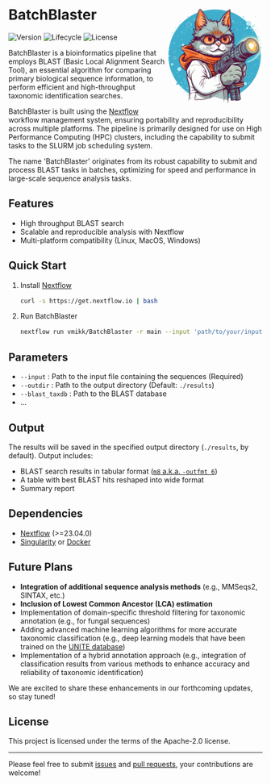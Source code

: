# BatchBlaster  <img src='assets/BatchBlaster_Logo.webp' align="right" height="200" />

![Version](https://img.shields.io/badge/version-0.0.1-blue)
![Lifecycle](https://img.shields.io/badge/status-experimental-orange)
![License](https://img.shields.io/github/license/vmikk/BatchBlaster)

BatchBlaster is a bioinformatics pipeline that employs BLAST (Basic Local Alignment Search Tool), an essential algorithm for comparing primary biological sequence information, to perform efficient and high-throughput taxonomic identification searches.  

BatchBlaster is built using the [Nextflow](https://www.nextflow.io/) workflow management system, ensuring portability and reproducibility across multiple platforms. The pipeline is primarily designed for use on High Performance Computing (HPC) clusters, including the capability to submit tasks to the SLURM job scheduling system.  

The name 'BatchBlaster' originates from its robust capability to submit and process BLAST tasks in batches, optimizing for speed and performance in large-scale sequence analysis tasks.  

## Features

- High throughput BLAST search  
- Scalable and reproducible analysis with Nextflow  
- Multi-platform compatibility (Linux, MacOS, Windows)  

## Quick Start

1. Install [Nextflow](https://www.nextflow.io/docs/latest/getstarted.html)

    ```bash
    curl -s https://get.nextflow.io | bash
    ```
2. Run BatchBlaster

    ```bash
    nextflow run vmikk/BatchBlaster -r main --input 'path/to/your/input' ...
    ```

## Parameters

- `--input` : Path to the input file containing the sequences (Required)  
- `--outdir` : Path to the output directory (Default: `./results`)  
- `--blast_taxdb` : Path to the BLAST database  
- ...

## Output

The results will be saved in the specified output directory (`./results`, by default). Output includes:

- BLAST search results in tabular format ([`m8` a.k.a. `-outfmt 6`](https://www.metagenomics.wiki/tools/blast/blastn-output-format-6))  
- A table with best BLAST hits reshaped into wide format  
- Summary report  

## Dependencies

- [Nextflow](https://www.nextflow.io/) (>=23.04.0)  
- [Singularity](https://sylabs.io/singularity/) or [Docker](https://www.docker.com/)


## Future Plans

- **Integration of additional sequence analysis methods** (e.g., MMSeqs2, SINTAX, etc.)  
- **Inclusion of Lowest Common Ancestor (LCA) estimation**  
- Implementation of domain-specific threshold filtering for taxonomic annotation (e.g., for fungal sequences)  
- Adding advanced machine learning algorithms for more accurate taxonomic classification (e.g., deep learning models that have been trained on the [UNITE database](https://unite.ut.ee/index.php))  
- Implementation of a hybrid annotation approach (e.g., integration of classification results from various methods to enhance accuracy and reliability of taxonomic identification)  

We are excited to share these enhancements in our forthcoming updates, so stay tuned!

## License

This project is licensed under the terms of the Apache-2.0 license.

---

Please feel free to submit [issues](https://github.com/vmikk/BatchBlaster/issues) 
and [pull requests](https://github.com/vmikk/BatchBlaster/pulls), your contributions are welcome!

